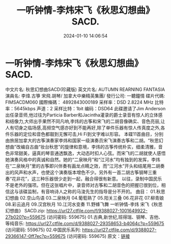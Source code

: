 ﻿---
title: 一听钟情-李炜宋飞《秋思幻想曲》SACD.
date: 2024-01-10 14:06:54
categories: 古典音乐、新世纪、纯音雅乐
tags: 纯音雅乐
---
# 一听钟情-李炜宋飞《秋思幻想曲》SACD.

中文片名: 秋思幻想曲SACD(珍藏版)
英文片名: AUTUMN REARNING FANTASIA
演員名: 李煒.古箏 宋飛.胡琴/ 加拿大中樂精英集團/
發行公司: 一聽鐘情
碟片代碼: FIMSACDM060
國際條碼： 4892843000189
采样率：DSD 2.8224 MHz
比特率：5645kbps
声道：2
采样比特：1bit
编码：DSD64
此碟邀请了Jim Anderson 出任录音师,他过往为Particia
Barber和Jacintha灌录的爵士录音有惊人的立体感和结像力,大师出手果然不同凡响,李炜的古筝和宋飞的二胡音像确实、音色亮丽,让人有切身之临场感,高频空气感亦好到不能再好,除了单件乐器有惊人传真度之外,各件乐器的定位和音色都靓到无懈可击,Hi
Fi到文字难以形容。
本碟11首曲目，分别由旅居加拿大的古筝演奏家李炜和国家一级演奏员宋飞演奏古筝和二胡。“秋思幻想曲”改编自古曲“妆台秋思”的旋律和意境，李炜的古筝传统朴实，细柔清雅，音色非常甜美，逼真的琴音通透飘逸，大动态时扣人心弦。而宋飞的二胡就使人感悟她演奏风格中的真诚和自然。她的“二泉映月”和“江河水”均有独到的发挥，李炜在“二泉映月”里的古筝即兴伴奏有画龙点睛之效，而“江河水”开头和结尾用二胡奏出的风声和水声，也使这个演奏版本增色不少。另外有一首二胡古筝钢琴三重奏“花非花”，这三种乐器很少走到一起，融合得很有新意。
以往，录制中国民乐不是老外的强项。但在这张唱片中，录音师对古筝和二胡音色的把握已很到位，相信这与该碟监制，有音响诗人之称的马浚先生的指导是分不开的。
曲目：
01.秋思幻想曲
02.空山鸟语
03.二泉映月
04.葡萄熟了
05.阳关三叠
06.花非花
07.柳青娘
08.彩云追月
09.汉宫秋月
10.江河水变奏
11.野蜂飞舞
一听钟情-李炜 宋飞《秋思幻想曲》 SACD.zip: https://url27.ctfile.com/f/9388027-1001649922-27b020?p=559675
(访问密码: 559675)
01.古典,新世纪,班得瑞、钢琴、吉他、等纯音乐: https://url27.ctfile.com/d/9388027-29358653-b4064c?p=559675
(访问密码: 559675)
02.中国民乐系列: https://url27.ctfile.com/d/9388027-29366147-0ff7ec?p=559675
(访问密码: 559675)
原文：[链接](https://blog.sina.com.cn/s/blog_1647c7e7601031461.html)
